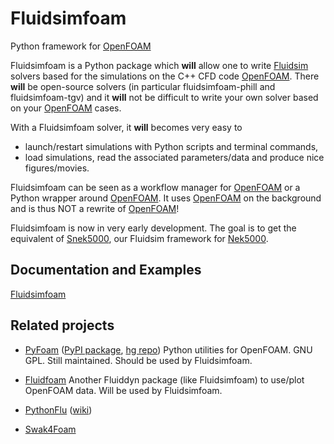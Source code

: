# Fluidsimfoam

<!-- badges -->

Python framework for [OpenFOAM]

Fluidsimfoam is a Python package which **will** allow one to write [Fluidsim]
solvers based for the simulations on the C++ CFD code [OpenFOAM]. There
**will** be open-source solvers (in particular fluidsimfoam-phill and
fluidsimfoam-tgv) and it **will** not be difficult to write your own solver
based on your [OpenFOAM] cases.

With a Fluidsimfoam solver, it **will** becomes very easy to

- launch/restart simulations with Python scripts and terminal commands,
- load simulations, read the associated parameters/data and produce nice figures/movies.

Fluidsimfoam can be seen as a workflow manager for [OpenFOAM] or a Python
wrapper around [OpenFOAM]. It uses [OpenFOAM] on the background and is thus NOT
a rewrite of [OpenFOAM]!

Fluidsimfoam is now in very early development. The goal is to get the
equivalent of [Snek5000], our Fluidsim framework for [Nek5000].

## Documentation and Examples

[Fluidsimfoam](https://fluidsimfoam.readthedocs.org)

## Related projects

- [PyFoam] ([PyPI package](https://pypi.org/project/PyFoam/),
  [hg repo](http://hg.code.sf.net/p/openfoam-extend/PyFoam)) Python utilities for
  OpenFOAM. GNU GPL. Still maintained. Should be used by Fluidsimfoam.

- [Fluidfoam] Another Fluiddyn package (like Fluidsimfoam) to use/plot OpenFOAM
  data. Will be used by Fluidsimfoam.

- [PythonFlu] ([wiki](https://openfoamwiki.net/index.php/Contrib_pythonFlu))

- [Swak4Foam]

[PyFoam]: https://openfoamwiki.net/index.php/Contrib/PyFoam
[fluidsim]: https://fluidsim.readthedocs.io
[fluidfoam]: https://fluidfoam.readthedocs.io
[openfoam]: https://openfoam.org/
[nek5000]: https://nek5000.mcs.anl.gov/
[snek5000]: https://snek5000.readthedocs.io
[PythonFlu]: http://pythonflu.wikidot.com/
[Swak4Foam]: https://openfoamwiki.net/index.php/Contrib/swak4Foam
